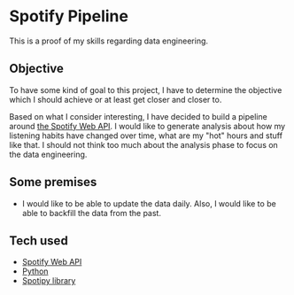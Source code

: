 # Spotify Pipeline

This is a proof of my skills regarding data engineering.

## Objective

To have some kind of goal to this project, I have to determine the objective which I should achieve or at least get closer and closer to.

Based on what I consider interesting, I have decided to build a pipeline around [the Spotify Web API](https://developer.spotify.com/documentation/web-api/). I would like to generate analysis about how my listening habits have changed over time, what are my "hot" hours and stuff like that. I should not think too much about the analysis phase to focus on the data engineering.

## Some premises

- I would like to be able to update the data daily. Also, I would like to be able to backfill the data from the past.

## Tech used

- [Spotify Web API](https://developer.spotify.com/documentation/web-api/)
- [Python](https://www.python.org)
- [Spotipy library](https://spotipy.readthedocs.io/en/2.16.1/)
